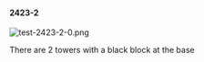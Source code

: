 #### 2423-2
![test-2423-2-0.png](https://github.com/lil-lab/nlvr/raw/master/nlvr/test/images/1/test-2423-2-0.png "test-2423-2-0.png")

There are 2 towers with a black block at the base